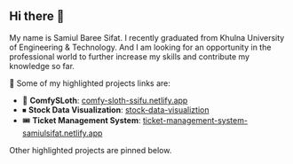 ## Hi there 👋

My name is Samiul Baree Sifat. I recently graduated from Khulna University of Engineering & Technology. And I am looking for an opportunity in the professional world to further increase my skills and contribute my knowledge so far. 

🔭 Some of my highlighted projects links are:

- 💒 **ComfySLoth**: [comfy-sloth-ssifu.netlify.app](https://comfy-sloth-ssifu.netlify.app/)
- ⏹ **Stock Data Visualization**: [stock-data-visualiztion]([https://stock-data-visualiztion.netlify.app/](https://github.com/ssifu/Stock-Data-Visualization-Frontend))
- 🎟 **Ticket Management System**: [ticket-management-system-samiulsifat.netlify.app](https://ticket-management-system-samiulsifat.netlify.app/)

Other highlighted projects are pinned below.
<!--
**ssifu/ssifu** is a ✨ _special_ ✨ repository because its `README.md` (this file) appears on your GitHub profile.

Here are some ideas to get you started:

- 🔭 I’m currently working on ...
- 🌱 I’m currently learning ...
- 👯 I’m looking to collaborate on ...
- 🤔 I’m looking for help with ...
- 💬 Ask me about ...
- 📫 How to reach me: ...
- 😄 Pronouns: ...
- ⚡ Fun fact: ...
-->
